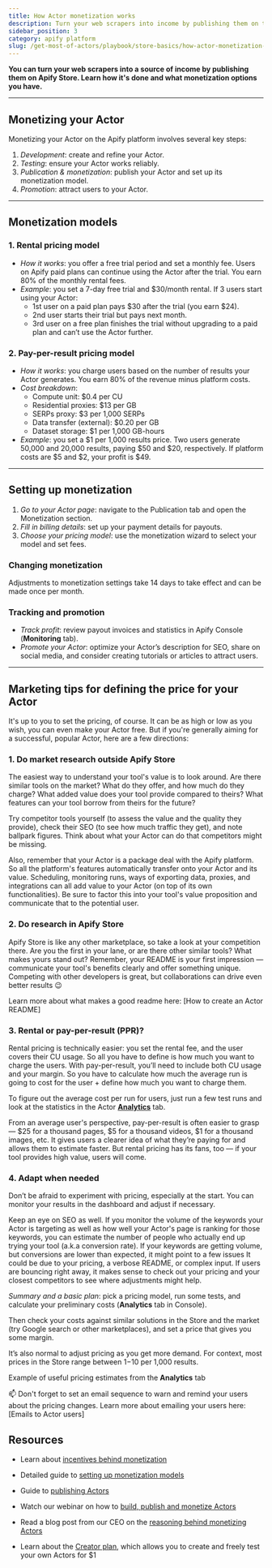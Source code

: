 ```yaml
---
title: How Actor monetization works
description: Turn your web scrapers into income by publishing them on the Apify Store. Discover how to share your tools and explore monetization options to earn from your automation expertise.
sidebar_position: 3
category: apify platform
slug: /get-most-of-actors/playbook/store-basics/how-actor-monetization-works
---
```


**You can turn your web scrapers into a source of income by publishing them on Apify Store. Learn how it's done and what monetization options you have.**

---

## Monetizing your Actor

Monetizing your Actor on the Apify platform involves several key steps:

1. _Development_: create and refine your Actor.
2. _Testing_: ensure your Actor works reliably.
3. _Publication & monetization_: publish your Actor and set up its monetization model.
4. _Promotion_: attract users to your Actor.

---

## Monetization models

<!-- TODO Screenshot -->

### 1. Rental pricing model

- _How it works_: you offer a free trial period and set a monthly fee. Users on Apify paid plans can continue using the Actor after the trial. You earn 80% of the monthly rental fees.
- _Example_: you set a 7-day free trial and $30/month rental. If 3 users start using your Actor:
  - 1st user on a paid plan pays $30 after the trial (you earn $24).
  - 2nd user starts their trial but pays next month.
  - 3rd user on a free plan finishes the trial without upgrading to a paid plan and can’t use the Actor further.

### 2. Pay-per-result pricing model

<!-- TODO Screenshot -->

- _How it works_: you charge users based on the number of results your Actor generates. You earn 80% of the revenue minus platform costs.
- _Cost breakdown_:
  - Compute unit: $0.4 per CU
  - Residential proxies: $13 per GB
  - SERPs proxy: $3 per 1,000 SERPs
  - Data transfer (external): $0.20 per GB
  - Dataset storage: $1 per 1,000 GB-hours
- _Example_: you set a $1 per 1,000 results price. Two users generate 50,000 and 20,000 results, paying $50 and $20, respectively. If platform costs are $5 and $2, your profit is $49.

---

## Setting up monetization

1. _Go to your Actor page_: navigate to the Publication tab and open the Monetization section.
2. _Fill in billing details_: set up your payment details for payouts.
3. _Choose your pricing model_: use the monetization wizard to select your model and set fees.

### Changing monetization

Adjustments to monetization settings take 14 days to take effect and can be made once per month.

### Tracking and promotion

- _Track profit_: review payout invoices and statistics in Apify Console (**Monitoring** tab).
- _Promote your Actor_: optimize your Actor’s description for SEO, share on social media, and consider creating tutorials or articles to attract users.

---

## Marketing tips for defining the price for your Actor

It's up to you to set the pricing, of course. It can be as high or low as you wish, you can even make your Actor free. But if you're generally aiming for a successful, popular Actor, here are a few directions:

### 1. Do market research outside Apify Store

The easiest way to understand your tool's value is to look around. Are there similar tools on the market? What do they offer, and how much do they charge? What added value does your tool provide compared to theirs? What features can your tool borrow from theirs for the future?

Try competitor tools yourself (to assess the value and the quality they provide), check their SEO (to see how much traffic they get), and note ballpark figures. Think about what your Actor can do that competitors might be missing.

Also, remember that your Actor is a package deal with the Apify platform. So all the platform's features automatically transfer onto your Actor and its value. Scheduling, monitoring runs, ways of exporting data, proxies, and integrations can all add value to your Actor (on top of its own functionalities). Be sure to factor this into your tool's value proposition and communicate that to the potential user.

### 2. Do research in Apify Store

Apify Store is like any other marketplace, so take a look at your competition there. Are you the first in your lane, or are there other similar tools? What makes yours stand out? Remember, your README is your first impression — communicate your tool's benefits clearly and offer something unique. Competing with other developers is great, but collaborations can drive even better results 😉

Learn more about what makes a good readme here: [How to create an Actor README]

### 3. Rental or pay-per-result (PPR)?

Rental pricing is technically easier: you set the rental fee, and the user covers their CU usage. So all you have to define is how much you want to charge the users. With pay-per-result, you’ll need to include both CU usage and your margin. So you have to calculate how much the average run is going to cost for the user + define how much you want to charge them.

To figure out the average cost per run for users, just run a few test runs and look at the statistics in the Actor [**Analytics**](https://console.apify.com/actors?tab=analytics) tab.

From an average user's perspective, pay-per-result is often easier to grasp — $25 for a thousand pages, $5 for a thousand videos, $1 for a thousand images, etc. It gives users a clearer idea of what they’re paying for and allows them to estimate faster. But rental pricing has its fans, too — if your tool provides high value, users will come.

### 4. Adapt when needed

Don’t be afraid to experiment with pricing, especially at the start. You can monitor your results in the dashboard and adjust if necessary.

Keep an eye on SEO as well. If you monitor the volume of the keywords your Actor is targeting as well as how well your Actor's page is ranking for those keywords, you can estimate the number of people who actually end up trying your tool (a.k.a conversion rate). If your keywords are getting volume, but conversions are lower than expected, it might point to a few issues It could be due to your pricing, a verbose README, or complex input. If users are bouncing right away, it makes sense to check out your pricing and your closest competitors to see where adjustments might help.


_Summary and a basic plan_: pick a pricing model, run some tests, and calculate your preliminary costs (**Analytics** tab in Console).

Then check your costs against similar solutions in the Store and the market (try Google search or other marketplaces), and set a price that gives you some margin.

It’s also normal to adjust pricing as you get more demand. For context, most prices in the Store range between $1-$10 per 1,000 results.

<!-- TODO Screenshot -->

Example of useful pricing estimates from the **Analytics** tab

📫 Don't forget to set an email sequence to warn and remind your users about the pricing changes. Learn more about emailing your users here:  [Emails to Actor users]

## Resources

- Learn about [incentives behind monetization](https://apify.com/partners/actor-developers)

- Detailed guide to [setting up monetization models](https://docs.apify.com/academy/get-most-of-actors/monetizing-your-actor)

- Guide to [publishing Actors](https://docs.apify.com/platform/actors/publishing)

- Watch our webinar on how to [build, publish and monetize Actors](https://www.youtube.com/watch?v=4nxStxC1BJM)

- Read a blog post from our CEO on the [reasoning behind monetizing Actors](https://blog.apify.com/make-regular-passive-income-developing-web-automation-actors-b0392278d085/)

- Learn about the [Creator plan](https://apify.com/pricing/creator-plan), which allows you to create and freely test your own Actors for $1

